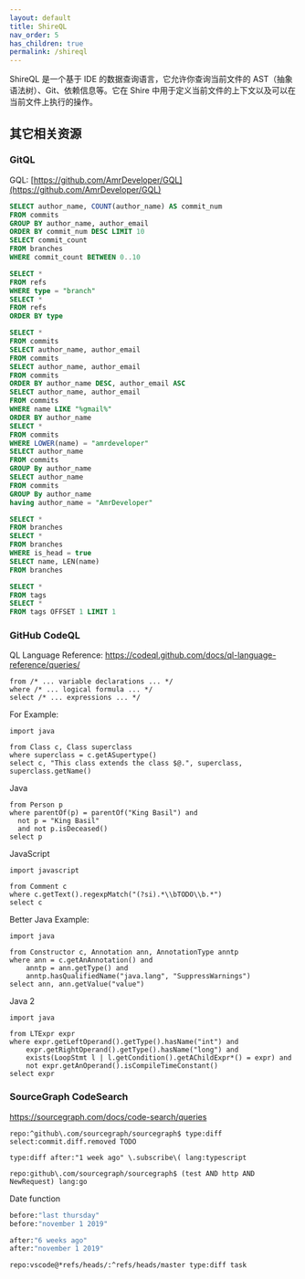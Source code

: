 ```yaml
---
layout: default
title: ShireQL
nav_order: 5
has_children: true
permalink: /shireql
---
```


ShireQL 是一个基于 IDE 的数据查询语言，它允许你查询当前文件的 AST（抽象语法树）、Git、依赖信息等。它在 Shire
中用于定义当前文件的上下文以及可以在当前文件上执行的操作。

## 其它相关资源

### GitQL

GQL: [https://github.com/AmrDeveloper/GQL](https://github.com/AmrDeveloper/GQL)

```sql
SELECT author_name, COUNT(author_name) AS commit_num
FROM commits
GROUP BY author_name, author_email
ORDER BY commit_num DESC LIMIT 10
SELECT commit_count
FROM branches
WHERE commit_count BETWEEN 0..10

SELECT *
FROM refs
WHERE type = "branch"
SELECT *
FROM refs
ORDER BY type

SELECT *
FROM commits
SELECT author_name, author_email
FROM commits
SELECT author_name, author_email
FROM commits
ORDER BY author_name DESC, author_email ASC
SELECT author_name, author_email
FROM commits
WHERE name LIKE "%gmail%"
ORDER BY author_name
SELECT *
FROM commits
WHERE LOWER(name) = "amrdeveloper"
SELECT author_name
FROM commits
GROUP By author_name
SELECT author_name
FROM commits
GROUP By author_name
having author_name = "AmrDeveloper"

SELECT *
FROM branches
SELECT *
FROM branches
WHERE is_head = true
SELECT name, LEN(name)
FROM branches

SELECT *
FROM tags
SELECT *
FROM tags OFFSET 1 LIMIT 1
```

### GitHub CodeQL

QL Language Reference: https://codeql.github.com/docs/ql-language-reference/queries/

```codeql
from /* ... variable declarations ... */
where /* ... logical formula ... */
select /* ... expressions ... */
```

For Example:

```codeql
import java

from Class c, Class superclass
where superclass = c.getASupertype()
select c, "This class extends the class $@.", superclass, superclass.getName()
```

Java

```codeql
from Person p
where parentOf(p) = parentOf("King Basil") and
  not p = "King Basil"
  and not p.isDeceased()
select p
```

JavaScript

```codeql
import javascript

from Comment c
where c.getText().regexpMatch("(?si).*\\bTODO\\b.*")
select c
```

Better Java Example:

```codeql
import java

from Constructor c, Annotation ann, AnnotationType anntp
where ann = c.getAnAnnotation() and
    anntp = ann.getType() and
    anntp.hasQualifiedName("java.lang", "SuppressWarnings")
select ann, ann.getValue("value")
```

Java 2

```codeql
import java

from LTExpr expr
where expr.getLeftOperand().getType().hasName("int") and
    expr.getRightOperand().getType().hasName("long") and
    exists(LoopStmt l | l.getCondition().getAChildExpr*() = expr) and
    not expr.getAnOperand().isCompileTimeConstant()
select expr
```

### SourceGraph CodeSearch

https://sourcegraph.com/docs/code-search/queries

```query
repo:^github\.com/sourcegraph/sourcegraph$ type:diff select:commit.diff.removed TODO

type:diff after:"1 week ago" \.subscribe\( lang:typescript

repo:github\.com/sourcegraph/sourcegraph$ (test AND http AND NewRequest) lang:go

```

Date function

```bash
before:"last thursday"
before:"november 1 2019"

after:"6 weeks ago"
after:"november 1 2019"

repo:vscode@*refs/heads/:^refs/heads/master type:diff task 
```

